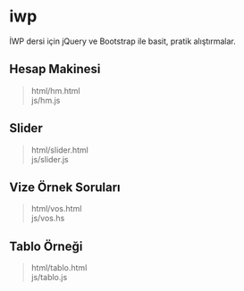 # iwp
 
İWP dersi için jQuery ve Bootstrap ile basit, pratik alıştırmalar. 

## Hesap Makinesi

> html/hm.html  
> js/hm.js  

## Slider

> html/slider.html  
> js/slider.js  

## Vize Örnek Soruları

> html/vos.html  
> js/vos.hs  

## Tablo Örneği

> html/tablo.html  
> js/tablo.js  